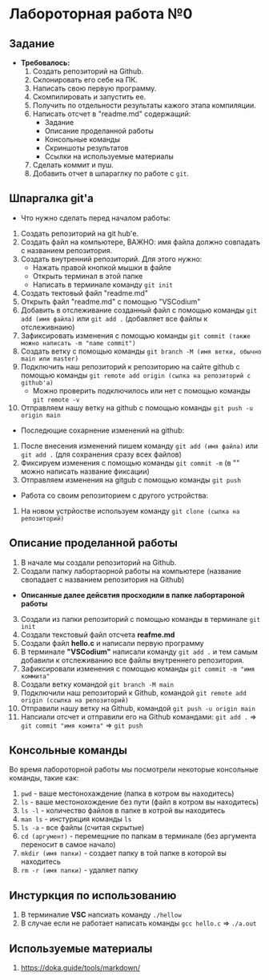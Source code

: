  # Лабороторная работа №0
 
 ## Задание
+ **Требовалось:**
    1. Создать репозиторий на Github.
    2. Склонировать его себе на ПК.
    3. Написать свою первую программу.
    4. Скомпилировать и запустить ее.
    5. Получить по отдельности результаты кажого этапа компиляции.
    6. Написать отсчет в "readme.md" содержащий:
        + Задание
        + Описание проделанной работы
        + Консольные команды
        + Скриншоты результатов
        + Ссылки на используемые материалы
    7. Сделать коммит и пуш.
    8. Добавить отчет в шпараглку по работе с ``git``.
 
 
 ## Шпаргалка git'а
 + Что нужно сделать перед началом работы:
 1. Создать репозиторий на git hub'е.
 2. Создать файл на компьютере, ВАЖНО: имя файла должно совпадать с названием репозитория.
 3. Создать внутренний репозиторий. Для этого нужно:
    + Нажать правой кнопкой мышки в файле
    + Открыть терминал в этой папке
    + Написать в терминале команду ``git init``
4. Создать тектовый файл "readme.md"
5. Открыть файл "readme.md" с помощью "VSCodium"
6. Добавить в отслеживание созданный файл с помощью команды ``git add (имя файла)`` или ``git add .`` (добавляет все файлы к отслеживнаию)
7. Зафиксировать изменения с помощью команды ``git commit (также можно написать -m "name commit")``
8. Создать ветку с помощью команды ``git branch -M (имя ветки, обычно main или master)``
9. Подключить наш репозиторий к репозиторию на сайте github с помощью команды ``git remote add origin (сылка на репозиторий с github'a)``
    + Можно проверить подключилось или нет с помощью команды ``git remote -v``
10. Отправляем нашу ветку на github с помощью команды ``git push -u origin main``

+ Последющие сохарнение изменений на github:
1. После внесения изменений пишем команду ``git add (имя файла)`` или ``git add .`` (для сохранения сразу всех файлов) 
2. Фиксируем изменения с помощью команды ``git commit -m`` (в "" можно написать название фиксации)
3. Отправляем изменения на gitgub с помощью команды ``git push``

+ Работа со своим репозиторием с другого устройства:
1. На новом устрйостве используем команду ``git clone (сылка на репозиторий)``



## Описание проделанной работы
1. В начале мы создали репозиторий на Github.
2. Создали папку лабортаорной работы на компьютере (название свопадает с названием репозитория на Github)
+ **Описанные далее дейсвтия просходили в папке лабортароной работы**
3. Создали из папки репозиторий с помощью команды в терминале ``git init``
4. Создали текстовый файл отсчета **reafme.md**
5. Создали файл **hello.c** и написали первую программу
6. В терминале **"VSCodium"** написали команду ``git add .`` и тем самым добавили к отслеживанию все файлы внутреннего репозитория.
7. Зафиксировали изменения с помощью команды ``git commit -m "имя коммита"``
8. Создали ветку командой ``git branch -M main``
9. Подключили наш репозиторий к Github, командой ``git remote add origin (ссылка на репозиторий)``
10. Отправили нашу ветку на Github, командой ``git push -u origin main``
11. Напсиали отсчет и отправили его на Github командами: ``git add .`` => ``git commit "имя комита"`` => ``git push``


## Консольные команды
Во время лабороторной работы мы посмотрели некоторые консольные команды, такие как:
1. ``pwd`` - ваше местонохаждение (папка в котром вы находитесь)
2. ``ls`` - ваше местонохождение без пути (файл в котром вы находитесь)
3. ``ls -l`` - количество файлов в папке в котрой вы находитесь 
4. ``man ls`` - инстуркция команды ``ls``
5. ``ls -a`` - все файлы (считая скрытые)
6. ``cd (аргумент)`` - перемещние по папкам в терминале (без аргумента переносит в самое начало)
7. ``mkdir (имя папки)`` - создает папку в той папке в которой вы находитесь
8. ``rm -r (имя папки)`` - удаляет папку



## Инстуркция по использованию 
1. В терминалие **VSC** напсиать команду ``./hellow``
2. В случае если не работает написать команды ``gcc hello.c`` => ``./a.out``



## Используемые материалы
1. https://doka.guide/tools/markdown/
